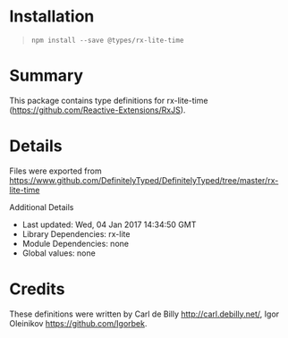 # Installation
> `npm install --save @types/rx-lite-time`

# Summary
This package contains type definitions for rx-lite-time (https://github.com/Reactive-Extensions/RxJS).

# Details
Files were exported from https://www.github.com/DefinitelyTyped/DefinitelyTyped/tree/master/rx-lite-time

Additional Details
 * Last updated: Wed, 04 Jan 2017 14:34:50 GMT
 * Library Dependencies: rx-lite
 * Module Dependencies: none
 * Global values: none

# Credits
These definitions were written by Carl de Billy <http://carl.debilly.net/>, Igor Oleinikov <https://github.com/Igorbek>.

